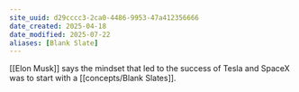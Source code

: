 ```yaml
---
site_uuid: d29cccc3-2ca0-4486-9953-47a412356666
date_created: 2025-04-18
date_modified: 2025-07-22
aliases: [Blank Slate]
---
```


[[Elon Musk]] says the mindset that led to the success of Tesla and SpaceX was to start with a [[concepts/Blank Slates]].
